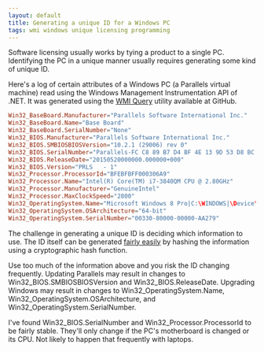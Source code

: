 ```yaml
---
layout: default
title: Generating a unique ID for a Windows PC
tags: wmi windows unique licensing programming
---
```


Software licensing usually works by tying a product to a single PC. Identifying the PC in a unique manner usually requires generating some kind of unique ID.

Here's a log of certain attributes of a Windows PC (a Parallels virtual machine) read using the Windows Management Instrumentation API of .NET. It was generated using the [WMI Query](https://github.com/tewarid/net-wmi-query) utility available at GitHub.

```conf
Win32_BaseBoard.Manufacturer="Parallels Software International Inc."
Win32_BaseBoard.Name="Base Board"
Win32_BaseBoard.SerialNumber="None"
Win32_BIOS.Manufacturer="Parallels Software International Inc."
Win32_BIOS.SMBIOSBIOSVersion="10.2.1 (29006) rev 0"
Win32_BIOS.SerialNumber="Parallels-FC C8 89 B7 D4 BF 4E 13 9D 53 D8 BC C1 9B 90 A8"
Win32_BIOS.ReleaseDate="20150520000000.000000+000"
Win32_BIOS.Version="PRLS   - 1"
Win32_Processor.ProcessorId="BFEBFBFF000306A9"
Win32_Processor.Name="Intel(R) Core(TM) i7-3840QM CPU @ 2.80GHz"
Win32_Processor.Manufacturer="GenuineIntel"
Win32_Processor.MaxClockSpeed="2800"
Win32_OperatingSystem.Name="Microsoft Windows 8 Pro|C:\WINDOWS|\Device\Harddisk0\Partition2"
Win32_OperatingSystem.OSArchitecture="64-bit"
Win32_OperatingSystem.SerialNumber="00330-80000-00000-AA279"
```

The challenge in generating a unique ID is deciding which information to use. The ID itself can be generated [fairly easily](http://www.codeproject.com/Articles/28678/Generating-Unique-Key-Finger-Print-for-a-Computer) by hashing the information using a cryptographic hash function.

Use too much of the information above and you risk the ID changing frequently. Updating Parallels may result in changes to Win32_BIOS.SMBIOSBIOSVersion and Win32_BIOS.ReleaseDate. Upgrading Windows may result in changes to Win32_OperatingSystem.Name, Win32_OperatingSystem.OSArchitecture, and Win32_OperatingSystem.SerialNumber.

I've found Win32_BIOS.SerialNumber and Win32_Processor.ProcessorId to be fairly stable. They'll only change if the PC's motherboard is changed or its CPU. Not likely to happen that frequently with laptops.
